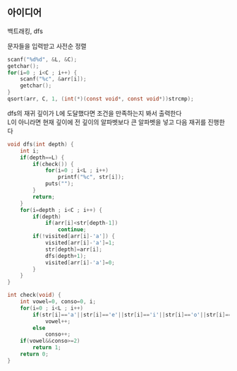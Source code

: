 ## 아이디어
백트래킹, dfs  
  
문자들을 입력받고 사전순 정렬
```c
scanf("%d%d", &L, &C);
getchar();
for(i=0 ; i<C ; i++) {
	scanf("%c", &arr[i]);
	getchar();
}
qsort(arr, C, 1, (int(*)(const void*, const void*))strcmp);
```
dfs의 재귀 깊이가 L에 도달했다면 조건을 만족하는지 봐서 출력한다  
L이 아니라면 현재 깊이에 전 깊이의 알파벳보다 큰 알파벳을 넣고 다음 재귀를 진행한다
```c
void dfs(int depth) {
	int i;
	if(depth==L) {
		if(check()) {
			for(i=0 ; i<L ; i++)
				printf("%c", str[i]);
			puts("");
		}
		return;
	}
	for(i=depth ; i<C ; i++) {
		if(depth)
			if(arr[i]<str[depth-1])
				continue;
		if(!visited[arr[i]-'a']) {
			visited[arr[i]-'a']=1;
			str[depth]=arr[i];
			dfs(depth+1);
			visited[arr[i]-'a']=0;
		}
	}
}

int check(void) {
	int vowel=0, conso=0, i;
	for(i=0 ; i<L ; i++)
		if(str[i]=='a'||str[i]=='e'||str[i]=='i'||str[i]=='o'||str[i]=='u')
			vowel++;
		else
			conso++;
	if(vowel&&conso>=2)
		return 1;
	return 0;
}
```
